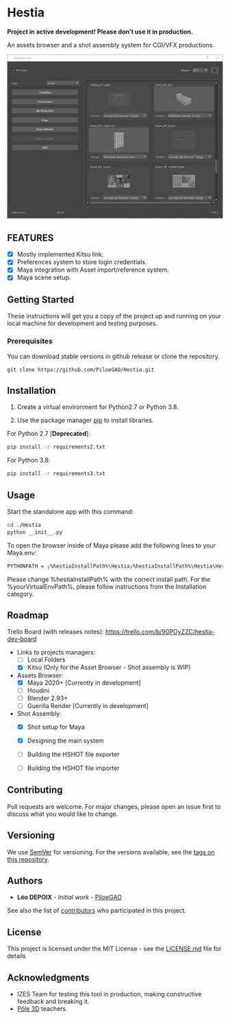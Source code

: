 # Hestia
**Project in active development! Please don't use it in production.**

An assets browser and a shot assembly system for CGI/VFX productions.

![Hestia (Asset Browser - V0.0.2)](./Hestia_0.0.2.png)

## FEATURES
- [x] Mostly implemented Kitsu link.
- [x] Preferences system to store login credentials.
- [x] Maya integration with Asset import/reference system.
- [x] Maya scene setup.

## Getting Started

These instructions will get you a copy of the project up and running on your local machine for development and testing purposes.

### Prerequisites

You can download stable versions in github release or clone the repository.

```
git clone https://github.com/PiloeGAO/Hestia.git
```

## Installation

1. Create a virtual environment for Python2.7 or Python 3.8.

2. Use the package manager [pip](https://pip.pypa.io/en/stable/) to install libraries.

For Python 2.7 [**Deprecated**]:
```bash
pip install -r requirements2.txt
```

For Python 3.8:
```bash
pip install -r requirements3.txt
```

## Usage

Start the standalone app with this command:
```bash
cd ./Hestia
python __init__.py
```

To open the browser inside of Maya please add the following lines to your Maya.env:
```bash
PYTHONPATH = ;%hestiaInstallPath%\Hestia;%hestiaInstallPath%\Hestia\Hestia\dccs\maya\scripts;%yourVirtualEnvPath%\Lib\site-packages;
```
Please change %hestiaInstallPath% with the correct install path.
For the %yourVirtualEnvPath%, please follow instructions from the Installation category.
## Roadmap

Trello Board (with releases notes): https://trello.com/b/90POyZZC/hestia-dev-board

- Links to projects managers:
    - [ ] Local Folders
    - [x] Kitsu (Only for the Asset Browser - Shot assembly is WIP)
- Assets Browser:
    - [x] Maya 2020+ [Currently in development]
    - [ ] Houdini 
    - [ ] Blender 2.93+
    - [ ] Guerilla Render [Currently in development]
- Shot Assembly:
    - [x] Shot setup for Maya
    - [x] Designing the main system
    - [ ] Building the HSHOT file exporter
    - [ ] Building the HSHOT file importer


## Contributing
Pull requests are welcome. For major changes, please open an issue first to discuss what you would like to change.

## Versioning

We use [SemVer](http://semver.org/) for versioning. For the versions available, see the [tags on this repository](https://github.com/your/project/tags). 

## Authors

* **Léo DEPOIX** - *Initial work* - [PiloeGAO](https://github.com/PiloeGAO)

See also the list of [contributors](https://github.com/your/project/contributors) who participated in this project.

## License

This project is licensed under the MIT License - see the [LICENSE.md](LICENSE.md) file for details

## Acknowledgments

* IZES Team for testing this tool in production, making constructive feedback and breaking it.
* [Pôle 3D](https://pole3d.com) teachers.